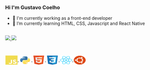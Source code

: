 ### Hi I'm Gustavo Coelho

- 🔭 I'm currently working as a front-end developer
- 🌱 I’m currently learning HTML, CSS, Javascript and React Native
 
##

<div>
  <a href="https://github.com/gcostacoelho">
  <img height="180em" src="https://github-readme-stats.vercel.app/api?username=gcostacoelho&show_icons=true&theme=dark&title_color=7FFFD4&border_color=458B74&icon_color=7FFFD4&include_all_commits=true&count_private=true"/>
  <img height="180em" src="https://github-readme-stats.vercel.app/api/top-langs/?username=gcostacoelho&layout=compact&langs_count=7&theme=dark&title_color=7FFFD4&border_color=458B74&icon_color=7FFFD4"/>
</div>

##

<div style="display: inline_block"><br>
  <img align="center" alt="Guuh-Js" height="30" width="40" src="https://raw.githubusercontent.com/devicons/devicon/master/icons/javascript/javascript-plain.svg">
  <img align="center" alt="Guuh-Python" height="30" width="40" src="https://raw.githubusercontent.com/devicons/devicon/master/icons/python/python-original.svg">
  <img align="center" alt="Guuh-HTML" height="30" width="40" src="https://raw.githubusercontent.com/devicons/devicon/master/icons/html5/html5-original.svg">
  <img align="center" alt="Guuh-CSS" height="30" width="40" src="https://raw.githubusercontent.com/devicons/devicon/master/icons/css3/css3-original.svg">
  <img align="center" alt="Guuh-React" height="30" width="40" src="https://raw.githubusercontent.com/devicons/devicon/master/icons/react/react-original.svg">
  <img align="center" alt="Guuh-Ubuntu" height="30" width="40" src="https://raw.githubusercontent.com/devicons/devicon/master/icons/ubuntu/ubuntu-plain.svg">
</div>

  ##
